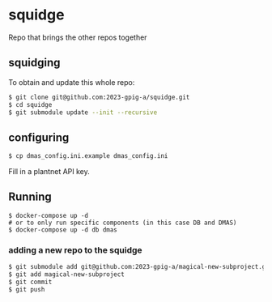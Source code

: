 # squidge

Repo that brings the other repos together

## squidging

To obtain and update this whole repo:

```sh
$ git clone git@github.com:2023-gpig-a/squidge.git
$ cd squidge
$ git submodule update --init --recursive
```

## configuring

```sh
$ cp dmas_config.ini.example dmas_config.ini
```

Fill in a plantnet API key.

## Running

```
$ docker-compose up -d
# or to only run specific components (in this case DB and DMAS)
$ docker-compose up -d db dmas
```

### adding a new repo to the squidge

```sh
$ git submodule add git@github.com:2023-gpig-a/magical-new-subproject.git
$ git add magical-new-subproject
$ git commit
$ git push
```
